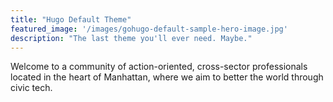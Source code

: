 ```yaml
---
title: "Hugo Default Theme"
featured_image: '/images/gohugo-default-sample-hero-image.jpg'
description: "The last theme you'll ever need. Maybe."
---
```

Welcome to a community of action-oriented, cross-sector professionals located in the heart of Manhattan, where we aim to better the world through civic tech.
